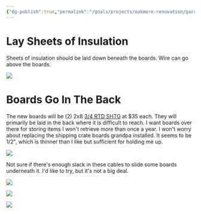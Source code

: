 ```yaml
---
{"dg-publish":true,"permalink":"/goals/projects/oakmore-renovation/garage/lay-attic-board/","tags":["oakmore-renovation-task"],"created":"Jan 01, 2024, 10:19 AM"}
---
```



# Lay Sheets of Insulation

Sheets of insulation should be laid down beneath the boards. Wire can go above the boards.

![](https://lh3.googleusercontent.com/pw/ABLVV84KtYH_Se5sqQWZ1NgiuiPZB9Wuz5JuyaClVK6UrD-04CqJumfYYMFh1xTBi0Eo0ILZS0QUtTQbvmgS7prble1-pTR7Iy2dmYUpqRJNTiV2gmUNxXSG4PCPJ8pVOr2kaKLKInly3c0p0HlUzzIK3dPFow=w1254-h705-s-no-gm?authuser=0)

# Boards Go In The Back

The new boards will be (2) 2x8 [3/4 RTD SHTG](https://www.homedepot.com/p/23-32-in-x-4-ft-x-8-ft-RTD-Sheathing-Syp-157946/100041308) at $35 each. They will primarily be laid in the back where it is difficult to reach. I want boards over there for storing items I won't retrieve more than once a year. I won't worry about replacing the shipping crate boards grandpa installed. It seems to be 1/2", which is thinner than I like but sufficient for holding me up.

![](https://lh3.googleusercontent.com/pw/ABLVV85U3QznpNVrBB1Wr_KKIiHVeVLpuAFO3BckYcmQbrpoMBJaDjntbPqSeAAOzs_jxLJhGWgiTtWVPmMFG6I8A4VCVzU4dC0UIlfZJgVy5E-pEfMUW8pZxCjK98L3ub-lwO3PCX2r4WJ-ZHEmLFxngDzW6g=w1254-h705-s-no-gm?authuser=0)

Not sure if there's enough slack in these cables to slide some boards underneath it. I'd like to try, but it's not a big deal.

![](https://lh3.googleusercontent.com/pw/ABLVV85PU8soP-98aAQ9mNMzwbMLlmAvnKzGwaK1or-EKH10SigaRS0ky9ahcTQ1S-QlrGYWuOQzzN4ZiOpFoDtJPs1wtZVaHgL-_8ZDQPEfEO9XXo3ddBs3gOvaSTl7QXTCmgbY7HblVlg9cic2y7yxxzXi7w=w1254-h705-s-no-gm?authuser=0)

![](https://lh3.googleusercontent.com/pw/ABLVV86yf8tLcnSxmJu-ZS5Mfh6xkz07ykwNbM-VKLyVM86QhE43x8vc_-H-n0Wx5fUpaIHrupDVdWneH6VkwoX3rRBuSn-d9JlLaoBbhG2l5KXa_-VuNRe0zul9ImI9dFWJeF9mfa53G4S06qgtaUDig7VwvA=w1254-h705-s-no-gm?authuser=0)

![](https://lh3.googleusercontent.com/pw/ABLVV85kO0w2wHPkWMEAUGc6rEXrk2qZ4Q2wGaazHYxixvFqnNOBKucHu58f_FLtnOhvXacR0L5zU8EK8sDVs-GwM2NLg82uGtgDLx2qtHaA_tBYGjvA7ZmnFcqLZ_LhB6EMaF754e_XrP5p_kEPOAhMLawB5A=w1254-h705-s-no-gm?authuser=0)
